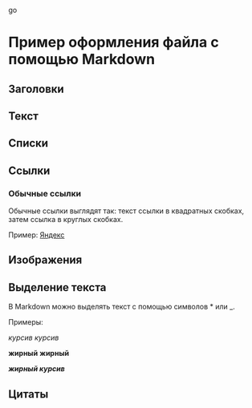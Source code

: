 go

# Пример оформления файла с помощью Markdown

## Заголовки

## Текст

## Списки

## Ссылки

### Обычные ссылки

Обычные ссылки выглядят так: текст ссылки в квадратных скобках, затем ссылка в круглых скобках.

Пример: [Яндекс](https://yandex.ru)

## Изображения

## Выделение текста

В Markdown можно выделять текст с помощью символов * или _.

Примеры:

*курсив*
_курсив_

**жирный**
__жирный__

_**жирный курсив**_

## Цитаты